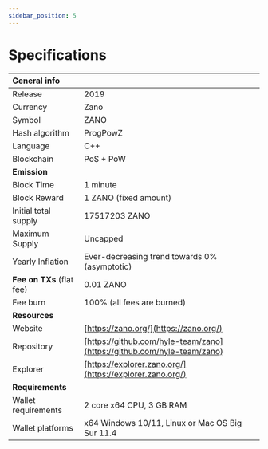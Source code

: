```yaml
---
sidebar_position: 5
---
```


# Specifications

| General info              |                                                                        |
| :------------------------ | ---------------------------------------------------------------------- |
| Release                   | 2019                                                                   |
| Currency                  | Zano                                                                   |
| Symbol                    | ZANO                                                                   |
| Hash algorithm            | ProgPowZ                                                               |
| Language                  | C++                                                                    |
| Blockchain                | PoS + PoW                                                              |
| **Emission**              |                                                                        |
| Block Time                | 1 minute                                                               |
| Block Reward              | 1 ZANO (fixed amount)                                                  |
| Initial total supply      | 17517203 ZANO                                                          |
| Maximum Supply            | Uncapped                                                               |
| Yearly Inflation          | Ever-decreasing trend towards 0% (asymptotic)                          |
| **Fee on TXs** (flat fee) | 0.01 ZANO                                                              |
| Fee burn                  | 100% (all fees are burned)                                             |
| **Resources**             |                                                                        |
| Website                   | [https://zano.org/](https://zano.org/)                                 |
| Repository                | [https://github.com/hyle-team/zano](https://github.com/hyle-team/zano) |
| Explorer                  | [https://explorer.zano.org/](https://explorer.zano.org/)               |
| **Requirements**          |                                                                        |
| Wallet requirements       | 2 core x64 CPU, 3 GB RAM                                               |
| Wallet platforms          | x64 Windows 10/11, Linux or Mac OS Big Sur 11.4                        |
